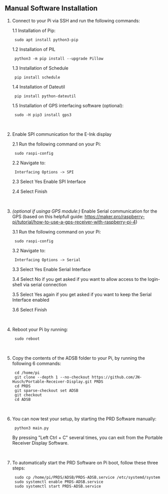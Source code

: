 ## Manual Software Installation

1. Connect to your Pi via SSH and run the following commands:

   1.1 Installation of Pip:
   
		sudo apt install python3-pip

   1.2 Installation of PIL
   
		python3 -m pip install --upgrade Pillow

   1.3 Installation of Schedule
 
		pip install schedule

   1.4 Installation of Dateutil
 
		pip install python-dateutil

   1.5 Installation of GPS interfacing software (optional):
   
		sudo -H pip3 install gps3

</br>

2. Enable SPI communication for the E-Ink display

   2.1 Run the following command on your Pi:
   
		sudo raspi-config

   2.2 Navigate to:
   
		Interfacing Options -> SPI

   2.3 Select Yes Enable SPI Interface

   2.4 Select Finish

</br>

3. _(optional if usinga GPS module:)_ Enable Serial communication for the GPS (based on this helpfull guide: https://maker.pro/raspberry-pi/tutorial/how-to-use-a-gps-receiver-with-raspberry-pi-4)

   3.1 Run the following command on your Pi:
   
		sudo raspi-config

   3.2 Navigate to:
   
		Interfacing Options -> Serial

   3.3 Select Yes Enable Serial Interface

   3.4 Select No if you get asked if you want to allow access to the login-shell via serial connection

   3.5 Select Yes again if you get asked if you want to keep the Serial Interface enabled

   3.6 Select Finish

</br>

4. Reboot your Pi by running:

		sudo reboot

</br>

5. Copy the contents of the ADSB folder to your Pi, by running the following 6 commands:

		cd /home/pi
		git clone --depth 1 --no-checkout https://github.com/JN-Husch/Portable-Receiver-Display.git PRDS
		cd PRDS
		git sparse-checkout set ADSB
		git checkout
		cd ADSB

</br>

6. You can now test your setup, by starting the PRD Software manually:

  		python3 main.py

	By pressing "Left Ctrl + C" several times, you can exit from the Portable Receiver Display Software.

</br>

7. To automatically start the PRD Software on Pi boot, follow these three steps:

		sudo cp /home/pi/PRDS/ADSB/PRDS-ADSB.service /etc/systemd/system
		sudo systemctl enable PRDS-ADSB.service
		sudo systemctl start PRDS-ADSB.service
